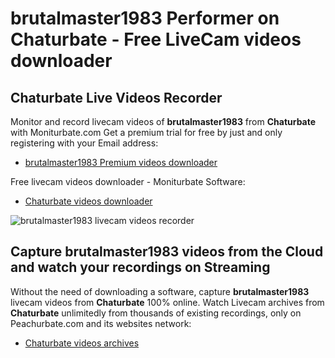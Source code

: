 # brutalmaster1983 Performer on Chaturbate - Free LiveCam videos downloader

## Chaturbate Live Videos Recorder

Monitor and record livecam videos of **brutalmaster1983** from **Chaturbate** with Moniturbate.com
Get a premium trial for free by just and only registering with your Email address:
* [brutalmaster1983 Premium videos downloader](https://moniturbate.com/request-demo-licence-key.html)

Free livecam videos downloader - Moniturbate Software:
* [Chaturbate videos downloader](https://moniturbate.com/moniturbate-download-software.html)

![brutalmaster1983 livecam videos recorder](https://peachurnet.com/templates/moniturbate-software.png)


## Capture brutalmaster1983 videos from the Cloud and watch your recordings on Streaming

Without the need of downloading a software, capture **brutalmaster1983** livecam videos from **Chaturbate** 100% online.
Watch Livecam archives from **Chaturbate** unlimitedly from thousands of existing recordings, only on Peachurbate.com and its websites network:
* [Chaturbate videos archives](https://peachurnet.com/)